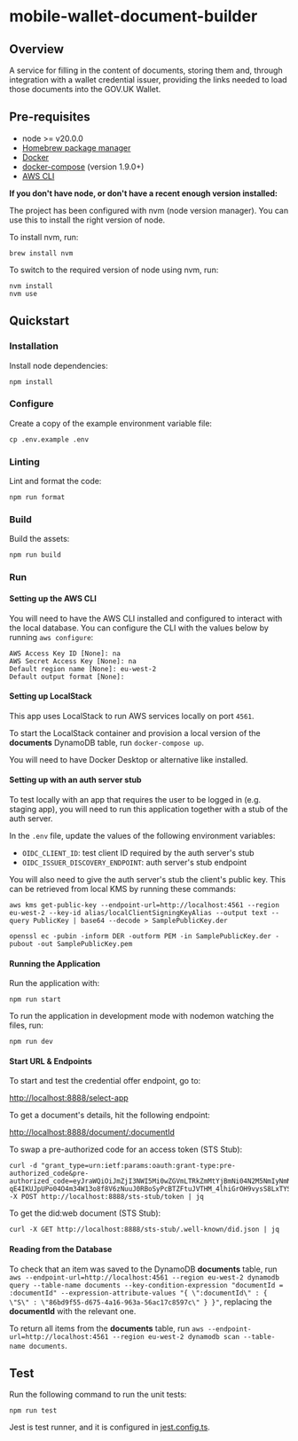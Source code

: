 # mobile-wallet-document-builder
## Overview

A service for filling in the content of documents, storing them and, through integration with a wallet credential issuer, providing the links needed to load those documents into the GOV.UK Wallet.

## Pre-requisites

- node >= v20.0.0
- [Homebrew package manager](https://brew.sh)
- [Docker](https://docs.docker.com/get-docker/)
- [docker-compose](https://docs.docker.com/compose/install/) (version 1.9.0+)
- [AWS CLI](https://docs.aws.amazon.com/cli/latest/userguide/getting-started-install.html)

**If you don't have node, or don't have a recent enough version installed:**

The project has been configured with nvm (node version manager). You can use this to install the right version of node.

To install nvm, run:
```
brew install nvm
```

To switch to the required version of node using nvm, run:
```
nvm install
nvm use
```

## Quickstart

### Installation
Install node dependencies:
```
npm install
```

### Configure
Create a copy of the example environment variable file:
```
cp .env.example .env
```

### Linting
Lint and format the code:
```
npm run format
```

### Build
Build the assets:
```
npm run build
```

### Run

#### Setting up the AWS CLI
You will need to have the AWS CLI installed and configured to interact with the local database. You can configure the CLI with the values below by running `aws configure`:
```
AWS Access Key ID [None]: na
AWS Secret Access Key [None]: na
Default region name [None]: eu-west-2
Default output format [None]:
```

####  Setting up LocalStack
This app uses LocalStack to run AWS services locally on port `4561`.

To start the LocalStack container and provision a local version of the **documents** DynamoDB table, run `docker-compose up`.

You will need to have Docker Desktop or alternative like installed.

#### Setting up with an auth server stub
To test locally with an app that requires the user to be logged in (e.g. staging app), you will need to run this application together with a stub of the auth server.

In the `.env` file, update the values of the following environment variables:
- `OIDC_CLIENT_ID`: test client ID required by the auth server's stub
- `OIDC_ISSUER_DISCOVERY_ENDPOINT`: auth server's stub endpoint

You will also need to give the auth server's stub the client's public key. This can be retrieved from local KMS by running these commands:
```
aws kms get-public-key --endpoint-url=http://localhost:4561 --region eu-west-2 --key-id alias/localClientSigningKeyAlias --output text --query PublicKey | base64 --decode > SamplePublicKey.der

openssl ec -pubin -inform DER -outform PEM -in SamplePublicKey.der -pubout -out SamplePublicKey.pem
```

#### Running the Application
Run the application with:
```
npm run start
```

To run the application in development mode with nodemon watching the files, run:
```
npm run dev
```

#### Start URL & Endpoints

To start and test the credential offer endpoint, go to:

[http://localhost:8888/select-app](http://localhost:8888/select-app)

To get a document's details, hit the following endpoint:

[http://localhost:8888/document/:documentId](http://localhost:8888/document/:documentId)

To swap a pre-authorized code for an access token (STS Stub):
```
curl -d "grant_type=urn:ietf:params:oauth:grant-type:pre-authorized_code&pre-authorized_code=eyJraWQiOiJmZjI3NWI5Mi0wZGVmLTRkZmMtYjBmNi04N2M5NmIyNmM2YzciLCJ0eXAiOiJKV1QiLCJhbGciOiJFUzI1NiJ9.eyJhdWQiOiJ1cm46ZmRjOmdvdjp1azp3YWxsZXQiLCJjbGllbnRJZCI6IkVYQU1QTEVfQ1JJIiwiaXNzIjoidXJuOmZkYzpnb3Y6dWs6ZXhhbXBsZS1jcmVkZW50aWFsLWlzc3VlciIsImNyZWRlbnRpYWxfaWRlbnRpZmllcnMiOlsiYmYyODVjOTctMzFkNS00NGEwLWFkZGQtNDNmM2I0YmIzYmMwIl0sImV4cCI6MTcxMjMwNDMwOCwiaWF0IjoxNzEyMzA0MDA4fQ.2-qE4IKUJpUPo04O4m34W13o8f8V6zNuuJ0RBoSyPcBTZFtuJVTHM_4lhiGrOH9vysS8LxTYSSeyv7FugH4RJw" -X POST http://localhost:8888/sts-stub/token | jq
```

To get the did:web document (STS Stub):
```
curl -X GET http://localhost:8888/sts-stub/.well-known/did.json | jq
```


#### Reading from the Database
To check that an item was saved to the DynamoDB **documents** table, run `aws --endpoint-url=http://localhost:4561 --region eu-west-2 dynamodb query --table-name documents --key-condition-expression "documentId = :documentId" --expression-attribute-values "{ \":documentId\" : { \"S\" : \"86bd9f55-d675-4a16-963a-56ac17c8597c\" } }"`, replacing the **documentId** with the relevant one.

To return all items from the **documents** table, run `aws --endpoint-url=http://localhost:4561 --region eu-west-2 dynamodb scan --table-name documents`.

## Test
Run the following command to run the unit tests:
```
npm run test
```
Jest is test runner, and it is configured in [jest.config.ts](./jest.config.ts).
